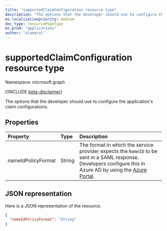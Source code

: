 ```yaml
---
title: "supportedClaimConfiguration resource type"
description: "The options that the developer should use to configure the application's claim configurations"
ms.localizationpriority: medium
doc_type: resourcePageType
ms.prod: "applications"
author: "alamaral"
---
```


# supportedClaimConfiguration resource type

Namespace: microsoft.graph

[!INCLUDE [beta-disclaimer](../../includes/beta-disclaimer.md)]

The options that the developer should use to configure the application's claim configurations.

## Properties

| Property | Type | Description |
|:---------------|:--------|:----------|
|nameIdPolicyFormat|String| The format in which the service provider expects the `NameID` to be sent in a SAML response. Developers configure this in Azure AD by using the [Azure Portal](https://docs.microsoft.com/en-us/azure/active-directory/develop/active-directory-saml-claims-customization#nameid-format).|


## JSON representation
Here is a JSON representation of the resource.

<!-- {
  "blockType": "resource",
  "optionalProperties": [

  ],
  "@odata.type": "microsoft.graph.supportedClaimConfiguration"
}-->

```json
{
  "nameIdPolicyFormat": "String"
}

```


<!-- uuid: 8fcb5dbc-d5aa-4681-8e31-b001d5168d79
2015-10-25 14:57:30 UTC -->
<!--
{
  "type": "#page.annotation",
  "description": "supportedClaimConfiguration resource",
  "keywords": "",
  "section": "documentation",
  "tocPath": "",
  "suppressions": []
}
-->


